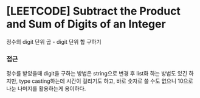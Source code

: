 # [LEETCODE] Subtract the Product and Sum of Digits of an Integer

정수의 digit 단위 곱 - digit 단위 합 구하기

### 접근

정수를 받았을때 digit을 구하는 방법은 string으로 변경 후 list화 하는 방법도 있긴 하지만, type casting하는데 시간이 걸리기도 하고, 바로 숫자로 쓸 수도 없으니 10으로 나눈 나머지를 활용하는게 용이하다.
